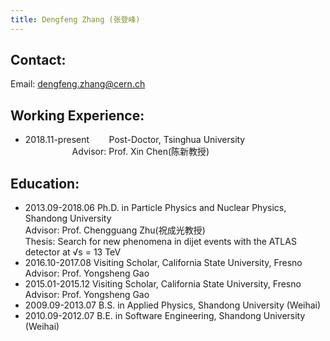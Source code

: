 ```yaml
---
title: Dengfeng Zhang (张登峰)
---
```


Contact:
---
Email: dengfeng.zhang@cern.ch 

Working Experience:
---

* 2018.11-present  &nbsp;&nbsp;&nbsp;&nbsp;&nbsp;&nbsp;  Post-Doctor, Tsinghua University\
&nbsp;&nbsp;&nbsp;&nbsp;&nbsp;&nbsp;&nbsp;&nbsp;&nbsp;&nbsp;&nbsp;&nbsp;&nbsp;&nbsp;&nbsp;&nbsp;&nbsp;&nbsp; Advisor: Prof. Xin Chen(陈新教授)


Education:
---
* 2013.09-2018.06	  Ph.D. in Particle Physics and Nuclear Physics, Shandong University\
Advisor: Prof. Chengguang Zhu(祝成光教授)\
Thesis: Search for new phenomena in dijet events with the ATLAS detector at √s = 13 TeV
* 2016.10-2017.08   Visiting Scholar, California State University, Fresno\
Advisor: Prof. Yongsheng Gao
* 2015.01-2015.12   Visiting Scholar, California State University, Fresno\
Advisor: Prof. Yongsheng Gao
* 2009.09-2013.07   B.S. in Applied Physics, Shandong University (Weihai)
* 2010.09-2012.07   B.E. in Software Engineering, Shandong University (Weihai)
